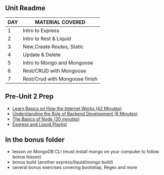 ## Unit Readme

| DAY | MATERIAL COVERED                  |
| --- | --------------------------------- |
| 1   | Intro to Express   |
| 2   | Intro to Rest & Liquid                     |
| 3   | New,Create Routes, Static |
| 4   | Update & Delete            |
| 5   | Intro to Mongo and Mongoose        |
| 6   | Rest/CRUD with Mongoose         |
| 7   | Rest/Crud with Mongoose finish        |

## Pre-Unit 2 Prep

- [Learn Basics on How the Internet Works (42 Minutes)](https://www.youtube.com/watch?v=iV-YqG70wbQ&list=PLSQl0a2vh4HD8wtmKZh0nKOsOvP1KYaNO)
- [Understanding the Role of Backend Development (8 Minutes)](https://youtu.be/JKsXAJs8UsE)
- [The Basics of Node (30 minutes)](https://www.youtube.com/watch?v=8VQABh3PUOo)
- [Express and Liquid Playlist](https://youtube.com/playlist?list=PLY6oTPmKnKbZQSCfJLwPcbsH_koOC_F-t)

## In the bonus folder

- lesson on MongoDB CLI (must install mongo on your computer to follow bonus lesson)
- bonus build (another express/liquid/mongo build)
- several bonus exercises covering bootstrap, Regex and more